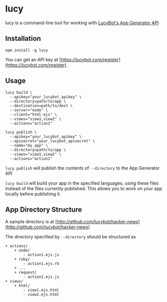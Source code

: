 # lucy
lucy is a command-line tool for working with [LucyBot's App Generator API](https://lucybot.com/blog/app-generator)

## Installation
```
npm install -g lucy
```

You can get an API key at [https://lucybot.com/register](https://lucybot.com/register).

## Usage
```
lucy build \
  --apikey="your_lucybot_apikey" \
  --directory=path/to/app \
  --destination=path/to/dest \
  --server="node" \
  --client="html-ejs" \
  --views="view1,view2" \
  --actions="action1"
  
lucy publish \
  --apikey="your_lucybot_apikey" \
  --apisecret="your_lucybot_apisecret" \
  --name="my_app" \
  --directory=path/to/app \
  --views="view1,view2" \
  --actions="action1"
```

`lucy publish` will publish the contents of `--directory` to the App Generator API

`lucy build` will build your app in the specified languages, using these files instead of the files currently published. This allows you to work on your app locally before publishing it.

## App Directory Structure
A sample directory is at [http://github.com/lucybot/hacker-news](http://github.com/lucybot/hacker-news)

The directory specified by `--directory` should be structured as

```
+ actions/
    + node/
        - action1.ejs.js
    + ruby/
        - action1.ejs.rb
    + ...
    + request/
        - action1.ejs.js
+ views/
    + html/
        - view1.ejs.html
        - view2.ejs.html
```
